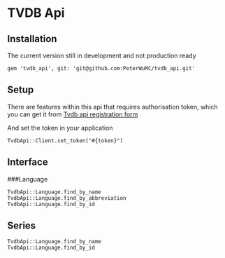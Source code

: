 # TVDB Api

## Installation

The current version still in development and not production ready

    gem 'tvdb_api', git: 'git@github.com:PeterWuMC/tvdb_api.git'

## Setup

There are features within this api that requires authorisation token, which you can get it from [Tvdb api registration form](http://thetvdb.com/?tab=apiregister)

And set the token in your application

    TvdbApi::Client.set_token("#{token}")


## Interface

###Language

    TvdbApi::Language.find_by_name
    TvdbApi::Language.find_by_abbreviation
    TvdbApi::Language.find_by_id

## Series

    TvdbApi::Language.find_by_name
    TvdbApi::Language.find_by_id
